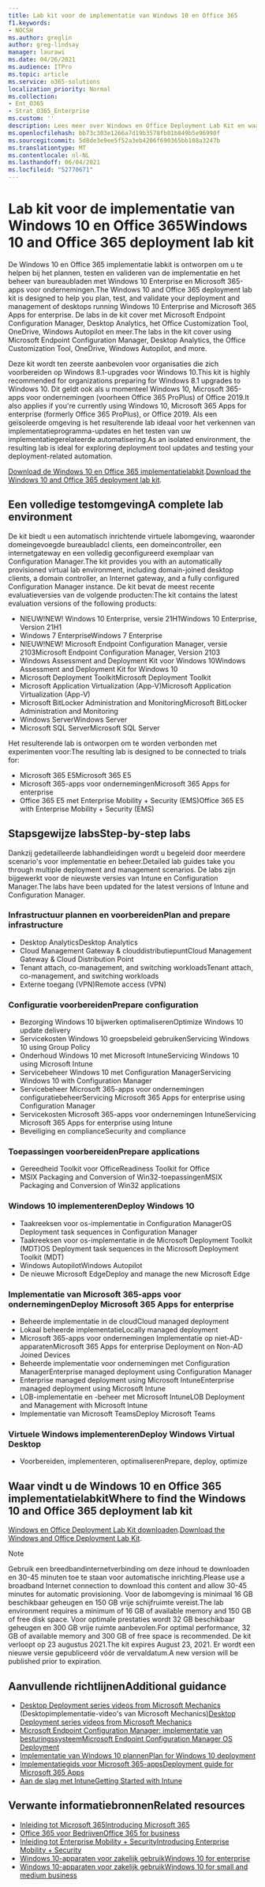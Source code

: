```yaml
---
title: Lab kit voor de implementatie van Windows 10 en Office 365
f1.keywords:
- NOCSH
ms.author: greglin
author: greg-lindsay
manager: laurawi
ms.date: 04/26/2021
ms.audience: ITPro
ms.topic: article
ms.service: o365-solutions
localization_priority: Normal
ms.collection:
- Ent_O365
- Strat_O365_Enterprise
ms.custom: ''
description: Lees meer over Windows en Office Deployment Lab Kit en waar u het kunt vinden.
ms.openlocfilehash: bb73c303e1266a7d19b3578fb01b849b5e96990f
ms.sourcegitcommit: 5d8de3e9ee5f52a3eb4206f690365bb108a3247b
ms.translationtype: MT
ms.contentlocale: nl-NL
ms.lasthandoff: 06/04/2021
ms.locfileid: "52770671"
---
```

# <a name="windows-10-and-office-365-deployment-lab-kit"></a><span data-ttu-id="e1815-103">Lab kit voor de implementatie van Windows 10 en Office 365</span><span class="sxs-lookup"><span data-stu-id="e1815-103">Windows 10 and Office 365 deployment lab kit</span></span>

<span data-ttu-id="e1815-104">De Windows 10 en Office 365 implementatie labkit is ontworpen om u te helpen bij het plannen, testen en valideren van de implementatie en het beheer van bureaubladen met Windows 10 Enterprise en Microsoft 365-apps voor ondernemingen.</span><span class="sxs-lookup"><span data-stu-id="e1815-104">The Windows 10 and Office 365 deployment lab kit is designed to help you plan, test, and validate your deployment and management of desktops running Windows 10 Enterprise and Microsoft 365 Apps for enterprise.</span></span> <span data-ttu-id="e1815-105">De labs in de kit cover met Microsoft Endpoint Configuration Manager, Desktop Analytics, het Office Customization Tool, OneDrive, Windows Autopilot en meer.</span><span class="sxs-lookup"><span data-stu-id="e1815-105">The labs in the kit cover using Microsoft Endpoint Configuration Manager, Desktop Analytics, the Office Customization Tool, OneDrive, Windows Autopilot, and more.</span></span>

<span data-ttu-id="e1815-106">Deze kit wordt ten zeerste aanbevolen voor organisaties die zich voorbereiden op Windows 8.1-upgrades voor Windows 10.</span><span class="sxs-lookup"><span data-stu-id="e1815-106">This kit is highly recommended for organizations preparing for Windows 8.1 upgrades to Windows 10.</span></span> <span data-ttu-id="e1815-107">Dit geldt ook als u momenteel Windows 10, Microsoft 365-apps voor ondernemingen (voorheen Office 365 ProPlus) of Office 2019.</span><span class="sxs-lookup"><span data-stu-id="e1815-107">It also applies if you're currently using Windows 10, Microsoft 365 Apps for enterprise (formerly Office 365 ProPlus), or Office 2019.</span></span> <span data-ttu-id="e1815-108">Als een geïsoleerde omgeving is het resulterende lab ideaal voor het verkennen van implementatieprogramma-updates en het testen van uw implementatiegerelateerde automatisering.</span><span class="sxs-lookup"><span data-stu-id="e1815-108">As an isolated environment, the resulting lab is ideal for exploring deployment tool updates and testing your deployment-related automation.</span></span>

<span data-ttu-id="e1815-109">[Download de Windows 10 en Office 365 implementatielabkit](https://www.microsoft.com/evalcenter/evaluate-lab-kit).</span><span class="sxs-lookup"><span data-stu-id="e1815-109">[Download the Windows 10 and Office 365 deployment lab kit](https://www.microsoft.com/evalcenter/evaluate-lab-kit).</span></span>

## <a name="a-complete-lab-environment"></a><span data-ttu-id="e1815-110">Een volledige testomgeving</span><span class="sxs-lookup"><span data-stu-id="e1815-110">A complete lab environment</span></span>

<span data-ttu-id="e1815-111">De kit biedt u een automatisch inrichtende virtuele labomgeving, waaronder domeingevoegde bureaubladcl clients, een domeincontroller, een internetgateway en een volledig geconfigureerd exemplaar van Configuration Manager.</span><span class="sxs-lookup"><span data-stu-id="e1815-111">The kit provides you with an automatically provisioned virtual lab environment, including domain-joined desktop clients, a domain controller, an Internet gateway, and a fully configured Configuration Manager instance.</span></span> <span data-ttu-id="e1815-112">De kit bevat de meest recente evaluatieversies van de volgende producten:</span><span class="sxs-lookup"><span data-stu-id="e1815-112">The kit contains the latest evaluation versions of the following products:</span></span>

  - <span data-ttu-id="e1815-113">NIEUW!</span><span class="sxs-lookup"><span data-stu-id="e1815-113">NEW!</span></span> <span data-ttu-id="e1815-114">Windows 10 Enterprise, versie 21H1</span><span class="sxs-lookup"><span data-stu-id="e1815-114">Windows 10 Enterprise, Version 21H1</span></span>
  - <span data-ttu-id="e1815-115">Windows 7 Enterprise</span><span class="sxs-lookup"><span data-stu-id="e1815-115">Windows 7 Enterprise</span></span>
  - <span data-ttu-id="e1815-116">NIEUW!</span><span class="sxs-lookup"><span data-stu-id="e1815-116">NEW!</span></span> <span data-ttu-id="e1815-117">Microsoft Endpoint Configuration Manager, versie 2103</span><span class="sxs-lookup"><span data-stu-id="e1815-117">Microsoft Endpoint Configuration Manager, Version 2103</span></span>
  - <span data-ttu-id="e1815-118">Windows Assessment and Deployment Kit voor Windows 10</span><span class="sxs-lookup"><span data-stu-id="e1815-118">Windows Assessment and Deployment Kit for Windows 10</span></span>
  - <span data-ttu-id="e1815-119">Microsoft Deployment Toolkit</span><span class="sxs-lookup"><span data-stu-id="e1815-119">Microsoft Deployment Toolkit</span></span>
  - <span data-ttu-id="e1815-120">Microsoft Application Virtualization (App-V)</span><span class="sxs-lookup"><span data-stu-id="e1815-120">Microsoft Application Virtualization (App-V)</span></span>
  - <span data-ttu-id="e1815-121">Microsoft BitLocker Administration and Monitoring</span><span class="sxs-lookup"><span data-stu-id="e1815-121">Microsoft BitLocker Administration and Monitoring</span></span> 
  - <span data-ttu-id="e1815-122">Windows Server</span><span class="sxs-lookup"><span data-stu-id="e1815-122">Windows Server</span></span> 
  - <span data-ttu-id="e1815-123">Microsoft SQL Server</span><span class="sxs-lookup"><span data-stu-id="e1815-123">Microsoft SQL Server</span></span> 

<span data-ttu-id="e1815-124">Het resulterende lab is ontworpen om te worden verbonden met experimenten voor:</span><span class="sxs-lookup"><span data-stu-id="e1815-124">The resulting lab is designed to be connected to trials for:</span></span> 

  - <span data-ttu-id="e1815-125">Microsoft 365 E5</span><span class="sxs-lookup"><span data-stu-id="e1815-125">Microsoft 365 E5</span></span>
  - <span data-ttu-id="e1815-126">Microsoft 365-apps voor ondernemingen</span><span class="sxs-lookup"><span data-stu-id="e1815-126">Microsoft 365 Apps for enterprise</span></span>
  - <span data-ttu-id="e1815-127">Office 365 E5 met Enterprise Mobility + Security (EMS)</span><span class="sxs-lookup"><span data-stu-id="e1815-127">Office 365 E5 with Enterprise Mobility + Security (EMS)</span></span>

## <a name="step-by-step-labs"></a><span data-ttu-id="e1815-128">Stapsgewijze labs</span><span class="sxs-lookup"><span data-stu-id="e1815-128">Step-by-step labs</span></span>

<span data-ttu-id="e1815-129">Dankzij gedetailleerde labhandleidingen wordt u begeleid door meerdere scenario's voor implementatie en beheer.</span><span class="sxs-lookup"><span data-stu-id="e1815-129">Detailed lab guides take you through multiple deployment and management scenarios.</span></span> <span data-ttu-id="e1815-130">De labs zijn bijgewerkt voor de nieuwste versies van Intune en Configuration Manager.</span><span class="sxs-lookup"><span data-stu-id="e1815-130">The labs have been updated for the latest versions of Intune and Configuration Manager.</span></span> 

### <a name="plan-and-prepare-infrastructure"></a><span data-ttu-id="e1815-131">Infrastructuur plannen en voorbereiden</span><span class="sxs-lookup"><span data-stu-id="e1815-131">Plan and prepare infrastructure</span></span> 
- <span data-ttu-id="e1815-132">Desktop Analytics</span><span class="sxs-lookup"><span data-stu-id="e1815-132">Desktop Analytics</span></span> 
- <span data-ttu-id="e1815-133">Cloud Management Gateway & clouddistributiepunt</span><span class="sxs-lookup"><span data-stu-id="e1815-133">Cloud Management Gateway & Cloud Distribution Point</span></span> 
- <span data-ttu-id="e1815-134">Tenant attach, co-management, and switching workloads</span><span class="sxs-lookup"><span data-stu-id="e1815-134">Tenant attach, co-management, and switching workloads</span></span> 
- <span data-ttu-id="e1815-135">Externe toegang (VPN)</span><span class="sxs-lookup"><span data-stu-id="e1815-135">Remote access (VPN)</span></span> 

### <a name="prepare-configuration"></a><span data-ttu-id="e1815-136">Configuratie voorbereiden</span><span class="sxs-lookup"><span data-stu-id="e1815-136">Prepare configuration</span></span>   

- <span data-ttu-id="e1815-137">Bezorging Windows 10 bijwerken optimaliseren</span><span class="sxs-lookup"><span data-stu-id="e1815-137">Optimize Windows 10 update delivery</span></span>   
- <span data-ttu-id="e1815-138">Servicekosten Windows 10 groepsbeleid gebruiken</span><span class="sxs-lookup"><span data-stu-id="e1815-138">Servicing Windows 10 using Group Policy</span></span>
- <span data-ttu-id="e1815-139">Onderhoud Windows 10 met Microsoft Intune</span><span class="sxs-lookup"><span data-stu-id="e1815-139">Servicing Windows 10 using Microsoft Intune</span></span>   
- <span data-ttu-id="e1815-140">Servicebeheer Windows 10 met Configuration Manager</span><span class="sxs-lookup"><span data-stu-id="e1815-140">Servicing Windows 10 with Configuration Manager</span></span>   
- <span data-ttu-id="e1815-141">Servicebeheer Microsoft 365-apps voor ondernemingen configuratiebeheer</span><span class="sxs-lookup"><span data-stu-id="e1815-141">Servicing Microsoft 365 Apps for enterprise using Configuration Manager</span></span>   
- <span data-ttu-id="e1815-142">Servicekosten Microsoft 365-apps voor ondernemingen Intune</span><span class="sxs-lookup"><span data-stu-id="e1815-142">Servicing Microsoft 365 Apps for enterprise using Intune</span></span>  
- <span data-ttu-id="e1815-143">Beveiliging en compliance</span><span class="sxs-lookup"><span data-stu-id="e1815-143">Security and compliance</span></span>   

### <a name="prepare-applications"></a><span data-ttu-id="e1815-144">Toepassingen voorbereiden</span><span class="sxs-lookup"><span data-stu-id="e1815-144">Prepare applications</span></span>    

- <span data-ttu-id="e1815-145">Gereedheid Toolkit voor Office</span><span class="sxs-lookup"><span data-stu-id="e1815-145">Readiness Toolkit for Office</span></span>  
- <span data-ttu-id="e1815-146">MSIX Packaging and Conversion of Win32-toepassingen</span><span class="sxs-lookup"><span data-stu-id="e1815-146">MSIX Packaging and Conversion of Win32 applications</span></span>   

### <a name="deploy-windows-10"></a><span data-ttu-id="e1815-147">Windows 10 implementeren</span><span class="sxs-lookup"><span data-stu-id="e1815-147">Deploy Windows 10</span></span>   

- <span data-ttu-id="e1815-148">Taakreeksen voor os-implementatie in Configuration Manager</span><span class="sxs-lookup"><span data-stu-id="e1815-148">OS Deployment task sequences in Configuration Manager</span></span>
- <span data-ttu-id="e1815-149">Taakreeksen voor os-implementatie in de Microsoft Deployment Toolkit (MDT)</span><span class="sxs-lookup"><span data-stu-id="e1815-149">OS Deployment task sequences in the Microsoft Deployment Toolkit (MDT)</span></span>
- <span data-ttu-id="e1815-150">Windows Autopilot</span><span class="sxs-lookup"><span data-stu-id="e1815-150">Windows Autopilot</span></span>
- <span data-ttu-id="e1815-151">De nieuwe Microsoft Edge</span><span class="sxs-lookup"><span data-stu-id="e1815-151">Deploy and manage the new Microsoft Edge</span></span>  

### <a name="deploy-microsoft-365-apps-for-enterprise"></a><span data-ttu-id="e1815-152">Implementatie van Microsoft 365-apps voor ondernemingen</span><span class="sxs-lookup"><span data-stu-id="e1815-152">Deploy Microsoft 365 Apps for enterprise</span></span>    

- <span data-ttu-id="e1815-153">Beheerde implementatie in de cloud</span><span class="sxs-lookup"><span data-stu-id="e1815-153">Cloud managed deployment</span></span>  
- <span data-ttu-id="e1815-154">Lokaal beheerde implementatie</span><span class="sxs-lookup"><span data-stu-id="e1815-154">Locally managed deployment</span></span>    
- <span data-ttu-id="e1815-155">Microsoft 365-apps voor ondernemingen Implementatie op niet-AD-apparaten</span><span class="sxs-lookup"><span data-stu-id="e1815-155">Microsoft 365 Apps for enterprise Deployment on Non-AD Joined Devices</span></span> 
- <span data-ttu-id="e1815-156">Beheerde implementatie voor ondernemingen met Configuration Manager</span><span class="sxs-lookup"><span data-stu-id="e1815-156">Enterprise managed deployment using Configuration Manager</span></span>
- <span data-ttu-id="e1815-157">Enterprise managed deployment using Microsoft Intune</span><span class="sxs-lookup"><span data-stu-id="e1815-157">Enterprise managed deployment using Microsoft Intune</span></span>  
- <span data-ttu-id="e1815-158">LOB-implementatie en -beheer met Microsoft Intune</span><span class="sxs-lookup"><span data-stu-id="e1815-158">LOB Deployment and Management with Microsoft Intune</span></span>
- <span data-ttu-id="e1815-159">Implementatie van Microsoft Teams</span><span class="sxs-lookup"><span data-stu-id="e1815-159">Deploy Microsoft Teams</span></span>

### <a name="deploy-windows-virtual-desktop"></a><span data-ttu-id="e1815-160">Virtuele Windows implementeren</span><span class="sxs-lookup"><span data-stu-id="e1815-160">Deploy Windows Virtual Desktop</span></span>  

- <span data-ttu-id="e1815-161">Voorbereiden, implementeren, optimaliseren</span><span class="sxs-lookup"><span data-stu-id="e1815-161">Prepare, deploy, optimize</span></span>
 
## <a name="where-to-find-the-windows-10-and-office-365-deployment-lab-kit"></a><span data-ttu-id="e1815-162">Waar vindt u de Windows 10 en Office 365 implementatielabkit</span><span class="sxs-lookup"><span data-stu-id="e1815-162">Where to find the Windows 10 and Office 365 deployment lab kit</span></span>

<span data-ttu-id="e1815-163">[Windows en Office Deployment Lab Kit downloaden](https://www.microsoft.com/evalcenter/evaluate-lab-kit).</span><span class="sxs-lookup"><span data-stu-id="e1815-163">[Download the Windows and Office Deployment Lab Kit](https://www.microsoft.com/evalcenter/evaluate-lab-kit).</span></span>

> [!NOTE]
> <span data-ttu-id="e1815-164">Gebruik een breedbandinternetverbinding om deze inhoud te downloaden en 30-45 minuten toe te staan voor automatische inrichting.</span><span class="sxs-lookup"><span data-stu-id="e1815-164">Please use a broadband Internet connection to download this content and allow 30-45 minutes for automatic provisioning.</span></span> <span data-ttu-id="e1815-165">Voor de labomgeving is minimaal 16 GB beschikbaar geheugen en 150 GB vrije schijfruimte vereist.</span><span class="sxs-lookup"><span data-stu-id="e1815-165">The lab environment requires a minimum of 16 GB of available memory and 150 GB of free disk space.</span></span> <span data-ttu-id="e1815-166">Voor optimale prestaties wordt 32 GB beschikbaar geheugen en 300 GB vrije ruimte aanbevolen.</span><span class="sxs-lookup"><span data-stu-id="e1815-166">For optimal performance, 32 GB of available memory and 300 GB of free space is recommended.</span></span> <span data-ttu-id="e1815-167">De kit verloopt op 23 augustus 2021.</span><span class="sxs-lookup"><span data-stu-id="e1815-167">The kit expires August 23, 2021.</span></span> <span data-ttu-id="e1815-168">Er wordt een nieuwe versie gepubliceerd vóór de vervaldatum.</span><span class="sxs-lookup"><span data-stu-id="e1815-168">A new version will be published prior to expiration.</span></span>

## <a name="additional-guidance"></a><span data-ttu-id="e1815-169">Aanvullende richtlijnen</span><span class="sxs-lookup"><span data-stu-id="e1815-169">Additional guidance</span></span>

  - <span data-ttu-id="e1815-170">[Desktop Deployment series videos from Microsoft Mechanics](https://www.aka.ms/watchhowtoshift) (Desktopimplementatie-video's van Microsoft Mechanics)</span><span class="sxs-lookup"><span data-stu-id="e1815-170">[Desktop Deployment series videos from Microsoft Mechanics](https://www.aka.ms/watchhowtoshift)</span></span>
  - [<span data-ttu-id="e1815-171">Microsoft Endpoint Configuration Manager: implementatie van besturingssysteem</span><span class="sxs-lookup"><span data-stu-id="e1815-171">Microsoft Endpoint Configuration Manager OS Deployment</span></span>](/mem/configmgr/osd/understand/introduction-to-operating-system-deployment)
  - [<span data-ttu-id="e1815-172">Implementatie van Windows 10 plannen</span><span class="sxs-lookup"><span data-stu-id="e1815-172">Plan for Windows 10 deployment</span></span>](/windows/deployment/planning/index)
  - [<span data-ttu-id="e1815-173">Implementatiegids voor Microsoft 365-apps</span><span class="sxs-lookup"><span data-stu-id="e1815-173">Deployment guide for Microsoft 365 Apps</span></span>](/deployoffice/deployment-guide-microsoft-365-apps)
  - [<span data-ttu-id="e1815-174">Aan de slag met Intune</span><span class="sxs-lookup"><span data-stu-id="e1815-174">Getting Started with Intune</span></span>](/intune/get-started-evaluation)

## <a name="related-resources"></a><span data-ttu-id="e1815-175">Verwante informatiebronnen</span><span class="sxs-lookup"><span data-stu-id="e1815-175">Related resources</span></span>

  - [<span data-ttu-id="e1815-176">Inleiding tot Microsoft 365</span><span class="sxs-lookup"><span data-stu-id="e1815-176">Introducing Microsoft 365</span></span>](https://www.microsoft.com/microsoft-365/default.aspx)
  - [<span data-ttu-id="e1815-177">Office 365 voor Bedrijven</span><span class="sxs-lookup"><span data-stu-id="e1815-177">Office 365 for business</span></span>](https://products.office.com/business/office)
  - [<span data-ttu-id="e1815-178">Inleiding tot Enterprise Mobility + Security</span><span class="sxs-lookup"><span data-stu-id="e1815-178">Introducing Enterprise Mobility + Security</span></span>](https://www.microsoft.com/cloud-platform/enterprise-mobility-security)
  - [<span data-ttu-id="e1815-179">Windows 10-apparaten voor zakelijk gebruik</span><span class="sxs-lookup"><span data-stu-id="e1815-179">Windows 10 for enterprise</span></span>](https://www.microsoft.com/WindowsForBusiness/windows-for-enterprise)
  - [<span data-ttu-id="e1815-180">Windows 10-apparaten voor zakelijk gebruik</span><span class="sxs-lookup"><span data-stu-id="e1815-180">Windows 10 for small and medium business</span></span>](https://www.microsoft.com/WindowsForBusiness/windows-for-small-business)
